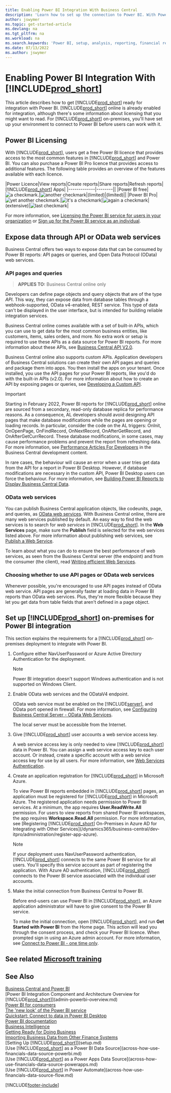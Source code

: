 ```yaml
---
title: Enabling Power BI Integration With Business Central
description: 'Learn how to set up the connection to Power BI. With Power BI reports, you can get insights, business intelligence, and KPIs from your Business Central data.'
author: jswymer
ms.topic: get-started-article
ms.devlang: na
ms.tgt_pltfrm: na
ms.workload: na
ms.search.keywords: 'Power BI, setup, analysis, reporting, financial report, business intelligence, KPI'
ms.date: 07/13/2022
ms.author: jswymer
---
```

# <a name="enabling-power-bi-integration-with-"></a><a name="enabling-power-bi-integration-with-"></a><a name="enabling-power-bi-integration-with-"></a>Enabling Power BI Integration With [!INCLUDE[prod_short](includes/prod_short.md)]

This article describes how to get [!INCLUDE[prod_short](includes/prod_short.md)] ready for integration with Power BI. [!INCLUDE[prod_short](includes/prod_short.md)] online is already enabled for integration, although there's some information about licensing that you might want to read. For [!INCLUDE[prod_short](includes/prod_short.md)] on-premises, you'll have set up your environment to connect to Power BI before users can work with it.

## <a name="power-bi-licensing"></a><a name="power-bi-licensing"></a><a name="power-bi-licensing"></a><a name="license"></a>Power BI Licensing

With [!INCLUDE[prod_short](includes/prod_short.md)], users get a free Power BI licence that provides access to the most common features in [!INCLUDE[prod_short](includes/prod_short.md)] and Power BI. You can also purchase a Power BI Pro licence that provides access to additional features. The following table provides an overview of the features available with each licence.

|Power Licence|View reports|Create reports|Share reports|Refresh reports| [!INCLUDE[prod_short](includes/prod_short.md)] Apps|
|-------------|--------||
|Power BI free|![a checkmark.](media/check.png)|![another checkmark](media/check.png)|(limited)|(limited)||
|Power BI Pro|![yet another checkmark.](media/check.png)|![it's a checkmark](media/check.png)|![again a checkmark](media/check.png)|(extensive)|![last checkmark](media/check.png)|

For more information, see [Licensing the Power BI service for users in your organization](/power-bi/admin/service-admin-licensing-organization) or [Sign up for the Power BI service as an individual](/power-bi/fundamentals/service-self-service-signup-for-power-bi).

## <a name="expose-data-through-api-or-odata-web-services"></a><a name="expose-data-through-api-or-odata-web-services"></a><a name="expose-data-through-api-or-odata-web-services"></a><a name="exposedata"></a>Expose data through API or OData web services

Business Central offers two ways to expose data that can be consumed by Power BI reports: API pages or queries, and Open Data Protocol (OData) web services.

### <a name="api-pages-and-queries"></a><a name="api-pages-and-queries"></a><a name="api-pages-and-queries"></a>API pages and queries

> **APPLIES TO:** Business Central online only

Developers can define page objects and query objects that are of the type *API*. This way, they can expose data from database tables through a webhook-supported, OData v4-enabled, REST service. This type of data can't be displayed in the user interface, but is intended for building reliable integration services.

Business Central online comes available with a set of built-in APIs, which you can use to get data for the most common business entities, like customers, items, sales orders, and more. No extra work or setup is required to use these APIs as a data source for Power BI reports. For more information about these APIs, see [Business Central API V2.0](/dynamics365/business-central/dev-itpro/api-reference/v2.0/).

Business Central online also supports custom APIs. Application developers of Business Central solutions can create their own API pages and queries and package them into apps. You then install the apps on your tenant. Once installed, you use the API pages for your Power BI reports, like you'd do with the built-in APIs (v2.0). For more information about how to create an API by exposing pages or queries, see [Developing a Custom API](/dynamics365/business-central/dev-itpro/developer/devenv-develop-custom-api).

> [!IMPORTANT]
> Starting in February 2022, Power BI reports for [!INCLUDE[prod_short](includes/prod_short.md)] online are sourced from a secondary, read-only database replica for performance reasons. As a consequence, AL developers should avoid designing API pages that make database modifications while the pages are opening or loading records. In particular, consider the code on the AL triggers: OnInit, OnOpenPage, OnFindRecord, OnNextRecord, OnAfterGetRecord, and OnAfterGetCurrRecord. These database modifications, in some cases, may cause performance problems and prevent the report from refreshing data. For more information, see [Performance Articles For Developers](/dynamics365/business-central/dev-itpro/performance/performance-developer?branch=main#writing-efficient-web-services) in the Business Central development content.
>
> In rare cases, the behaviour will cause an error when a user tries get data from the API for a report in Power BI Desktop. However, if database modifications are necessary in the custom API, Power BI Desktop users can force the behaviour. For more information, see [Building Power BI Reports to Display Business Central Data](across-how-use-financials-data-source-powerbi.md#fixing-problems).

### <a name="odata-web-services"></a><a name="odata-web-services"></a><a name="odata-web-services"></a>OData web services

You can publish Business Central application objects, like codeunits, page, and queries, as [OData web services](/dynamics365/business-central/dev-itpro/webservices/odata-web-services). With Business Central online, there are many web services published by default. An easy way to find the web services is to search for *web services* in [!INCLUDE[prod_short](includes/prod_short.md)]. In the **Web Services** page, make sure the **Publish** field is selected for the web services listed above. For more information about publishing web services, see [Publish a Web Service](across-how-publish-web-service.md).

To learn about what you can do to ensure the best performance of web services, as seen from the Business Central server (the endpoint) and from the consumer (the client), read [Writing efficient Web Services](/dynamics365/business-central/dev-itpro/performance/performance-developer#writing-efficient-web-services).

### <a name="choosing-whether-to-use-api-pages-or-odata-web-services"></a><a name="choosing-whether-to-use-api-pages-or-odata-web-services"></a><a name="choosing-whether-to-use-api-pages-or-odata-web-services"></a>Choosing whether to use API pages or OData web services

Whenever possible, you're encouraged to use API pages instead of OData web service. API pages are generally faster at loading data in Power BI reports than OData web services. Plus, they're more flexible because they let you get data from table fields that aren't defined in a page object.

## <a name="set-up--on-premises-for-power-bi-integration"></a><a name="set-up--on-premises-for-power-bi-integration"></a><a name="set-up--on-premises-for-power-bi-integration"></a><a name="setup"></a>Set up [!INCLUDE[prod_short](includes/prod_short.md)] on-premises for Power BI integration

This section explains the requirements for a [!INCLUDE[prod_short](includes/prod_short.md)] on-premises deployment to integrate with Power BI.

1. Configure either NavUserPassword or Azure Active Directory Authentication for the deployment.  
    
    > [!NOTE]
    > Power BI integration doesn't support Windows authentication and is not supported on Windows Client.

2. Enable OData web services and the ODataV4 endpoint.

    OData web service must be enabled on the [!INCLUDE[server](includes/server.md)], and OData port opened in firewall. For more information, see [Configuring Business Central Server - OData Web Services](/dynamics365/business-central/dev-itpro/administration/configure-server-instance#ODataServices).

    The local server must be accessible from the Internet.

3. Give [!INCLUDE[prod_short](includes/prod_short.md)] user accounts a web service access key.

    A web service access key is only needed to view [!INCLUDE[prod_short](includes/prod_short.md)] data in Power BI. You can assign a web service access key to each user account. Or instead, create a specific account with a web service access key for use by all users. For more information, see [Web Services Authentication](/dynamics365/business-central/dev-itpro/webservices/web-services-authentication#generate-a-web-service-access-key).

    <!--
    > [!IMPORTANT]
    > With [!INCLUDE[prod_short](../developer/includes/prod_short.md)] online, the use of access keys (Basic Auth) for web service authentication is [deprecated](/dynamics365/business-central/dev-itpro/upgrade/deprecated-features-w1#accesskeys). We recommend that you use OAuth2 instead. For more information, see [Use OAuth to Authorize Business Central Web Services](/dynamics365/business-central/dev-itpro/webservices/authenticate-web-services-using-oauth).-->

4. Create an application registration for [!INCLUDE[prod_short](includes/prod_short.md)] in Microsoft Azure.

    To view Power BI reports embedded in [!INCLUDE[prod_short](includes/prod_short.md)] pages, an application must be registered for [!INCLUDE[prod_short](includes/prod_short.md)] in Microsoft Azure. The registered application needs permission to Power BI services. At a minimum, the app requires  **User.ReadWrite.All** permission. For users to view reports from shared Power BI workspaces, the app requires **Workspace.Read.All** permission. For more information, see [Registering [!INCLUDE[prod_short](includes/prod_short.md)] On-Premises in Azure AD for Integrating with Other Services](/dynamics365/business-central/dev-itpro/administration/register-app-azure).

    > [!NOTE]
    > If your deployment uses NavUserPassword authentication, [!INCLUDE[prod_short](includes/prod_short.md)] connects to the same Power BI service for all users. You'll specify this service account as part of registering the application. With Azure AD authentication, [!INCLUDE[prod_short](includes/prod_short.md)] connects to the Power BI service associated with the individual user accounts.

    <!-- Windows authentication can also be used but you can't get data from BC in Power BI -->
5. Make the initial connection from Business Central to Power BI.

    Before end-users can use Power BI in [!INCLUDE[prod_short](includes/prod_short.md)], an Azure application administrator will have to give consent to the Power BI service.

    To make the initial connection, open [!INCLUDE[prod_short](includes/prod_short.md)], and run **Get Started with Power BI** from the Home page. This action will lead you through the consent process, and check your Power BI licence. When prompted sign in using an Azure admin account. For more information, see [Connect to Power BI - one time only](across-working-with-powerbi.md#connect).


## <a name="see-related-microsoft-training"></a><a name="see-related-microsoft-training"></a><a name="see-related-microsoft-training"></a>See related [Microsoft training](/training/modules/Configure-powerbi-excel-dynamics-365-business-central/index)

## <a name="see-also"></a><a name="see-also"></a><a name="see-also"></a>See Also

[Business Central and Power BI](admin-powerbi.md)  
[Power BI Integration Component and Architecture Overview for [!INCLUDE[prod_short](includes/prod_short.md)]](admin-powerbi-overview.md)  
[Power BI for consumers](/power-bi/consumer/end-user-consumer)  
[The 'new look' of the Power BI service](/power-bi/service-new-look)  
[Quickstart: Connect to data in Power BI Desktop](/power-bi/desktop-quickstart-connect-to-data)  
[Power BI documentation](/power-bi/)  
[Business Intelligence](bi.md)  
[Getting Ready for Doing Business](ui-get-ready-business.md)  
[Importing Business Data from Other Finance Systems](across-import-data-configuration-packages.md)  
[Setting Up [!INCLUDE[prod_short](includes/prod_short.md)]](setup.md)  
[Use [!INCLUDE[prod_short](includes/prod_short.md)] as a Power BI Data Source](across-how-use-financials-data-source-powerbi.md)  
[Use [!INCLUDE[prod_short](includes/prod_short.md)] as a Power Apps Data Source](across-how-use-financials-data-source-powerapps.md)  
[Use [!INCLUDE[prod_short](includes/prod_short.md)] in Power Automate](across-how-use-financials-data-source-flow.md)  




[!INCLUDE[footer-include](includes/footer-banner.md)]
